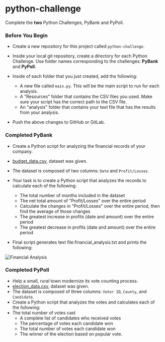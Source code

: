 # python-challenge
Complete the **two** Python Challenges, PyBank and PyPoll.

### Before You Begin
* Create a new repository for this project called `python-challenge`.
* Inside your local git repository, create a directory for each Python Challenge. Use folder names corresponding to the challenges: **PyBank** and  **PyPoll**.
* Inside of each folder that you just created, add the following:

  * A new file called `main.py`. This will be the main script to run for each analysis.
  * A "Resources" folder that contains the CSV files you used. Make sure your script has the correct path to the CSV file.
  * An "analysis" folder that contains your text file that has the results from your analysis.

* Push the above changes to GitHub or GitLab.

### Completed PyBank 
* Create a Python script for analyzing the financial records of your company.
* [budget_data.csv](PyBank/Resources/budget_data.csv), dataset was given.
* The dataset is composed of two columns: `Date` and `Profit/Losses`.

* Your task is to create a Python script that analyzes the records to calculate each of the following:

  * The total number of months included in the dataset
  * The net total amount of "Profit/Losses" over the entire period
  * Calculate the changes in "Profit/Losses" over the entire period, then find the average of those changes
  * The greatest increase in profits (date and amount) over the entire period
  * The greatest decrease in profits (date and amount) over the entire period

* Final script generates text file:financial_analysis.txt and prints the following:

![Financial Analysis](https://github.com/christin-c-sok/python-challenge/blob/main/Images/financial_analysis.png)

### Completed PyPoll 
* Help a small, rural town modernize its vote counting process.
* [election_data.csv](PyPoll/Resources/election_data.csv), dataset was given.
* The dataset is composed of three columns: `Voter ID`, `County`, and `Candidate`.
* Create a Python script that analyzes the votes and calculates each of the following:
* The total number of votes cast
  * A complete list of candidates who received votes
  * The percentage of votes each candidate won
  * The total number of votes each candidate won
  * The winner of the election based on popular vote.
